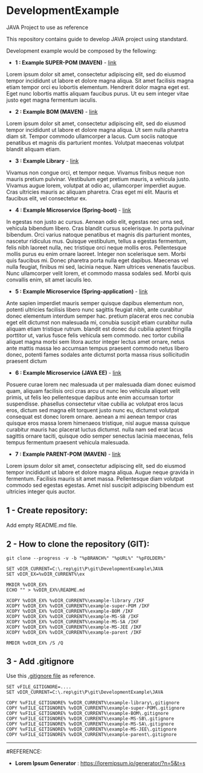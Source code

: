 # DevelopmentExample
JAVA Project to use as reference

This repository contains guide to develop JAVA project using standstard.

Development example would be composed by the fellowing:
 
- **1 : Example SUPER-POM (MAVEN)** - [link](./JAVA/example-super-POM/README.md)

 Lorem ipsum dolor sit amet, consectetur adipiscing elit, sed do eiusmod tempor incididunt ut labore et dolore magna aliqua. Sit amet facilisis magna etiam tempor orci eu lobortis elementum. Hendrerit dolor magna eget est. Eget nunc lobortis mattis aliquam faucibus purus. Ut eu sem integer vitae justo eget magna fermentum iaculis.
 
- **2 : Example BOM (MAVEN)** - [link](./JAVA/example-BOM/README.md)

 Lorem ipsum dolor sit amet, consectetur adipiscing elit, sed do eiusmod tempor incididunt ut labore et dolore magna aliqua. Ut sem nulla pharetra diam sit. Tempor commodo ullamcorper a lacus. Cum sociis natoque penatibus et magnis dis parturient montes. Volutpat maecenas volutpat blandit aliquam etiam.

- **3 : Example Library** - [link](./JAVA/example-library/README.md)

 Vivamus non congue orci, et tempor neque. Vivamus finibus neque non mauris pretium pulvinar. Vestibulum eget pretium mauris, a vehicula justo. Vivamus augue lorem, volutpat at odio ac, ullamcorper imperdiet augue. Cras ultricies mauris ac aliquam pharetra. Cras eget mi elit. Mauris et faucibus elit, vel consectetur ex.

 
- **4 : Example Microservice (Spring-boot)** - [link](./JAVA/example-MS-SB/README.md)

 In egestas non justo ac cursus. Aenean odio elit, egestas nec urna sed, vehicula bibendum libero. Cras blandit cursus scelerisque. In porta pulvinar bibendum. Orci varius natoque penatibus et magnis dis parturient montes, nascetur ridiculus mus. Quisque vestibulum, tellus a egestas fermentum, felis nibh laoreet nulla, nec tristique orci neque mollis eros. Pellentesque mollis purus eu enim ornare laoreet. Integer non scelerisque sem. Morbi quis faucibus mi. Donec pharetra porta nulla eget dapibus. Maecenas vel nulla feugiat, finibus mi sed, lacinia neque. Nam ultrices venenatis faucibus. Nunc ullamcorper velit lorem, et commodo massa sodales sed. Morbi quis convallis enim, sit amet iaculis leo. 

- **5 : Example Microservice (Spring-application)** - [link](./JAVA/example-MS-SA/README.md)

 Ante sapien imperdiet mauris semper quisque dapibus elementum non, potenti ultricies facilisis libero nunc sagittis feugiat nibh, ante curabitur donec elementum interdum semper hac. pretium placerat eros nec conubia eget elit dictumst non malesuada mi, conubia suscipit etiam curabitur nulla aliquam etiam tristique rutrum. blandit est donec dui cubilia aptent fringilla porttitor ut, varius fusce felis vehicula sem commodo. nec tortor cubilia aliquet magna morbi sem litora auctor integer lectus amet ornare, netus ante mattis massa leo accumsan tempus praesent commodo netus libero donec, potenti fames sodales ante dictumst porta massa risus sollicitudin praesent dictum
 
- **6 : Example Microservice (JAVA EE)** - [link](./JAVA/example-MS-JEE/README.md)

 Posuere curae lorem nec malesuada ut per malesuada diam donec euismod quam, aliquam facilisis orci cras arcu ut nunc leo vehicula aliquet velit primis, ut felis leo pellentesque dapibus ante enim accumsan tortor suspendisse. phasellus consectetur vitae cubilia ac volutpat eros lacus eros, dictum sed magna elit torquent justo nunc eu, dictumst volutpat consequat est donec lorem ornare. aenean a mi aenean tempor cras quisque eros massa lorem himenaeos tristique, nisl augue massa quisque curabitur mauris hac placerat luctus dictumst. nulla nam sed erat lacus sagittis ornare taciti, quisque odio semper senectus lacinia maecenas, felis tempus fermentum praesent vehicula malesuada. 

- **7 : Example PARENT-POM (MAVEN)** - [link](./JAVA/example-super-POM/README.md)

 Lorem ipsum dolor sit amet, consectetur adipiscing elit, sed do eiusmod tempor incididunt ut labore et dolore magna aliqua. Augue neque gravida in fermentum. Facilisis mauris sit amet massa. Pellentesque diam volutpat commodo sed egestas egestas. Amet nisl suscipit adipiscing bibendum est ultricies integer quis auctor.    
   

## 1 - Create repository:

Add empty README.md file.

## 2 - How to clone the repository (GIT):

```
git clone --progress -v -b "%pBRANCH%" "%pURL%" "%pFOLDER%"
```

```
SET vDIR_CURRENT=C:\.rep\git\P\git\DevelopmentExample\JAVA
SET vDIR_EX=%vDIR_CURRENT%\ex

MKDIR %vDIR_EX%
ECHO "" > %vDIR_EX%\README.md

XCOPY %vDIR_EX% %vDIR_CURRENT%\example-library /IKF
XCOPY %vDIR_EX% %vDIR_CURRENT%\example-super-POM /IKF
XCOPY %vDIR_EX% %vDIR_CURRENT%\example-BOM /IKF
XCOPY %vDIR_EX% %vDIR_CURRENT%\example-MS-SB /IKF
XCOPY %vDIR_EX% %vDIR_CURRENT%\example-MS-SA /IKF
XCOPY %vDIR_EX% %vDIR_CURRENT%\example-MS-JEE /IKF
XCOPY %vDIR_EX% %vDIR_CURRENT%\example-parent /IKF

RMDIR %vDIR_EX% /S /Q
```


## 3 - Add .gitignore

Use this [.gitignore file](https://github.com/jbrasileiro/software-architecture/blob/master/config/git/template-gitignore) as reference.

```
SET vFILE_GITIGNORE=....
SET vDIR_CURRENT=C:\.rep\git\P\git\DevelopmentExample\JAVA

COPY %vFILE_GITIGNORE% %vDIR_CURRENT%\example-library\.gitignore
COPY %vFILE_GITIGNORE% %vDIR_CURRENT%\example-super-POM\.gitignore
COPY %vFILE_GITIGNORE% %vDIR_CURRENT%\example-BOM\.gitignore
COPY %vFILE_GITIGNORE% %vDIR_CURRENT%\example-MS-SB\.gitignore
COPY %vFILE_GITIGNORE% %vDIR_CURRENT%\example-MS-SA\.gitignore
COPY %vFILE_GITIGNORE% %vDIR_CURRENT%\example-MS-JEE\.gitignore
COPY %vFILE_GITIGNORE% %vDIR_CURRENT%\example-parent\.gitignore
```
______________

#REFERENCE:
- **Lorem Ipsum Generator** : https://loremipsum.io/generator/?n=5&t=s